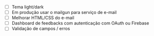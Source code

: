 - [ ] Tema light/dark
- [ ] Em produção usar o mailgun para serviço de e-mail
- [ ] Melhorar HTML/CSS do e-mail
- [ ] Dashboard de feedbacks com autenticação com OAuth ou Firebase
- [ ] Validação de campos / erros
